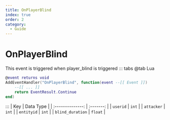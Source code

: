 ```yaml
---
title: OnPlayerBlind
index: true
order: 2
category:
  - Guide
---
```


# OnPlayerBlind
This event is triggered when player_blind is triggered
::: tabs
@tab Lua
```lua
@event returns void
AddEventHandler("OnPlayerBlind", function(event --[[ Event ]])
    --[[ ... ]]
    return EventResult.Continue
end)
```

:::
|        Key       | Data Type |
| :--------------: | :-------: |
|     `userid`     |   `int`   |
|    `attacker`    |   `int`   |
|    `entityid`    |   `int`   |
| `blind_duration` |  `float`  |